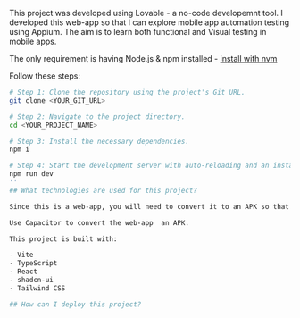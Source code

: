  
This project was developed using Lovable - a no-code developemnt tool. I developed this web-app so that I can explore mobile app automation testing using Appium. 
The aim is to learn both functional and Visual testing in mobile apps. 

The only requirement is having Node.js & npm installed - [install with nvm](https://github.com/nvm-sh/nvm#installing-and-updating)

Follow these steps:

```sh
# Step 1: Clone the repository using the project's Git URL.
git clone <YOUR_GIT_URL>

# Step 2: Navigate to the project directory.
cd <YOUR_PROJECT_NAME>

# Step 3: Install the necessary dependencies.
npm i

# Step 4: Start the development server with auto-reloading and an instant preview.
npm run dev
''
## What technologies are used for this project?

Since this is a web-app, you will need to convert it to an APK so that you can install in your device or use an emulator. 

Use Capacitor to convert the web-app  an APK.

This project is built with:

- Vite
- TypeScript
- React
- shadcn-ui
- Tailwind CSS

## How can I deploy this project?


